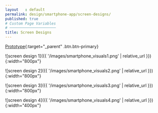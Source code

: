 ```yaml
---
layout   : default
permalink: design/smartphone-app/screen-designs/
published: true
# Custom Page Variables
# ─────────────────────
title: Screen Designs
---
```


[Prototype](https://xd.adobe.com/view/213d8da9-40fa-4e7f-9894-a3d39efd069c/){:target="_parent" .btn.btn-primary}

![screen design 1]({{ '/images/smartphone_visuals1.png' | relative_url }}){:width="800px"}

![screen design 2]({{ '/images/smartphone_visuals2.png' | relative_url }}){:width="800px"}

![screen design 3]({{ '/images/smartphone_visuals3.png' | relative_url }}){:width="800px"}

![screen design 4]({{ '/images/smartphone_visuals4.png' | relative_url }}){:width="400px"}